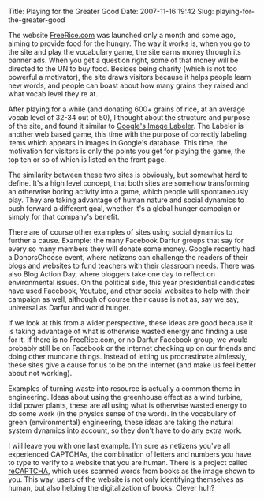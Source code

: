 Title: Playing for the Greater Good
Date: 2007-11-16 19:42
Slug: playing-for-the-greater-good

The website [FreeRice.com](http://www.freerice.com/) was launched only a
month and some ago, aiming to provide food for the hungry. The way it
works is, when you go to the site and play the vocabulary game, the site
earns money through its banner ads. When you get a question right, some
of that money will be directed to the UN to buy food. Besides being
charity (which is not too powerful a motivator), the site draws visitors
because it helps people learn new words, and people can boast about how
many grains they raised and what vocab level they're at.

After playing for a while (and donating 600+ grains of rice, at an
average vocab level of 32-34 out of 50), I thought about the structure
and purpose of the site, and found it similar to [Google's Image
Labeler](http://images.google.com/imagelabeler/). The Labeler is another
web based game, this time with the purpose of correctly labeling items
which appears in images in Google's database. This time, the motivation
for visitors is only the points you get for playing the game, the top
ten or so of which is listed on the front page.

The similarity between these two sites is obviously, but somewhat hard
to define. It's a high level concept, that both sites are somehow
transforming an otherwise boring activity into a game, which people will
spontaneously play. They are taking advantage of human nature and social
dynamics to push forward a different goal, whether it's a global hunger
campaign or simply for that company's benefit.

There are of course other examples of sites using social dynamics to
further a cause. Example: the many Facebook Darfur groups that say for
every so many members they will donate some money. Google recently had a
DonorsChoose event, where netizens can challenge the readers of their
blogs and websites to fund teachers with their classroom needs. There
was also Blog Action Day, where bloggers take one day to reflect on
environmental issues. On the political side, this year presidential
candidates have used Facebook, Youtube, and other social websites to
help with their campaign as well, although of course their cause is not
as, say we say, universal as Darfur and world hunger.

If we look at this from a wider perspective, these ideas are good
because it is taking advantage of what is otherwise wasted energy and
finding a use for it. If there is no FreeRice.com, or no Darfur Facebook
group, we would probably still be on Facebook or the internet checking
up on our friends and doing other mundane things. Instead of letting us
procrastinate aimlessly, these sites give a cause for us to be on the
internet (and make us feel better about not working).

Examples of turning waste into resource is actually a common theme in
engineering. Ideas about using the greenhouse effect as a wind turbine,
tidal power plants, these are all using what is otherwise wasted energy
to do some work (in the physics sense of the word). In the vocabulary of
green (environmental) engineering, these ideas are taking the natural
system dynamics into account, so they don't have to do any extra work.

I will leave you with one last example. I'm sure as netizens you've all
experienced CAPTCHAs, the combination of letters and numbers you have to
type to verify to a website that you are human. There is a project
called [reCAPTCHA](http://recaptcha.net/), which uses scanned words from
books as the image shown to you. This way, users of the website is not
only identifying themselves as human, but also helping the
digitalization of books. Clever huh?

